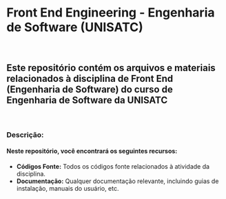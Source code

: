 <h1>Front End Engineering - Engenharia de Software (UNISATC)</h1> <br>

<h2>Este repositório contém os arquivos e materiais relacionados à disciplina de Front End (Engenharia de Software) do curso de Engenharia de Software da UNISATC</h2>
<br>
<h3>Descrição:</h3>
  <h4>Neste repositório, você encontrará os seguintes recursos:</h4>
  <ul>
    <li><b>Códigos Fonte:</b> Todos os códigos fonte relacionados à atividade da disciplina.</li>
    <li><b>Documentação:</b> Qualquer documentação relevante, incluindo guias de instalação, manuais do usuário, etc.</li>
  </ul>

